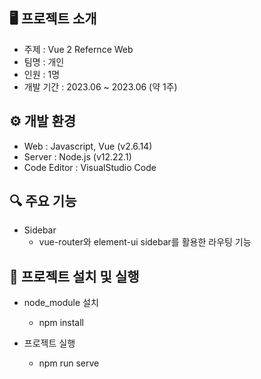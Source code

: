 ## 🖥 프로젝트 소개
- 주제 : Vue 2 Refernce Web
- 팀명 : 개인
- 인원 : 1명
- 개발 기간 : 2023.06 ~ 2023.06 (약 1주)


## ⚙ 개발 환경
- Web : Javascript, Vue (v2.6.14)
- Server : Node.js (v12.22.1)
- Code Editor : VisualStudio Code


## 🔍 주요 기능
- Sidebar
  - vue-router와 element-ui sidebar를 활용한 라우팅 기능


## 🔁 프로젝트 설치 및 실행
- node_module 설치
  - npm install

- 프로젝트 실행
  - npm run serve